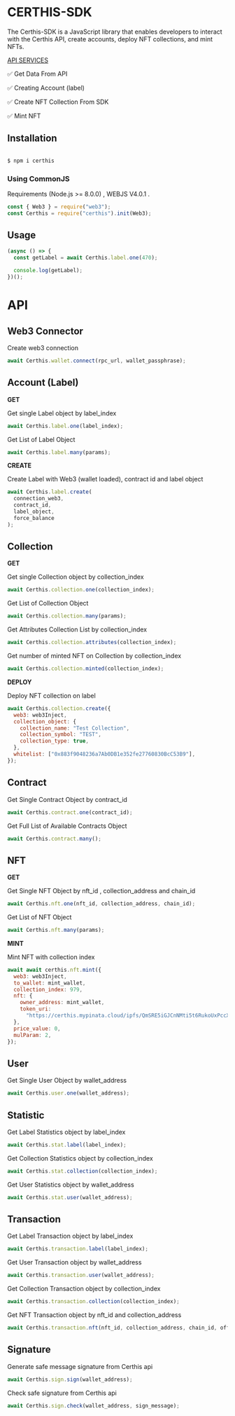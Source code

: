 # CERTHIS-SDK

The Certhis-SDK is a JavaScript library that enables developers to interact with the Certhis API, create accounts, deploy NFT collections, and mint NFTs.

<a  href="https://app.swaggerhub.com/apis-docs/Certhis.IO/certhis/1.0.0">API SERVICES</a>

✅ Get Data From API<br  />

✅ Creating Account (label)<br  />

✅ Create NFT Collection From SDK <br  />

✅ Mint NFT<br  />

## Installation

```sh

$ npm i certhis

```

### Using CommonJS

Requirements (Node.js >= 8.0.0) , WEBJS V4.0.1 .

```js
const { Web3 } = require("web3");
const Certhis = require("certhis").init(Web3);
```

## Usage

```js
(async () => {
  const getLabel = await Certhis.label.one(470);

  console.log(getLabel);
})();
```

# API

## Web3 Connector

Create web3 connection

```js
await Certhis.wallet.connect(rpc_url, wallet_passphrase);
```

## Account (Label)

**GET**

Get single Label object by label_index

```js
await Certhis.label.one(label_index);
```

Get List of Label Object

```js
await Certhis.label.many(params);
```

**CREATE**

Create Label with Web3 (wallet loaded), contract id and label object

```js
await Certhis.label.create(
  connection_web3,
  contract_id,
  label_object,
  force_balance
);
```

## Collection

**GET**

Get single Collection object by collection_index

```js
await Certhis.collection.one(collection_index);
```

Get List of Collection Object

```js
await Certhis.collection.many(params);
```

Get Attributes Collection List by collection_index

```js
await Certhis.collection.attributes(collection_index);
```

Get number of minted NFT on Collection by collection_index

```js
await Certhis.collection.minted(collection_index);
```

**DEPLOY**

Deploy NFT collection on label

```js
await Certhis.collection.create({
  web3: web3Inject,
  collection_object: {
    collection_name: "Test Collection",
    collection_symbol: "TEST",
    collection_type: true,
  },
  whitelist: ["0x883f9048236a7Ab0DB1e352fe27760830BcC53B9"],
});
```

## Contract

Get Single Contract Object by contract_id

```js
await Certhis.contract.one(contract_id);
```

Get Full List of Available Contracts Object

```js
await Certhis.contract.many();
```

## NFT

**GET**

Get Single NFT Object by nft_id , collection_address and chain_id

```js
await Certhis.nft.one(nft_id, collection_address, chain_id);
```

Get List of NFT Object

```js
await Certhis.nft.many(params);
```

**MINT**

Mint NFT with collection index

```js
await await certhis.nft.mint({
  web3: web3Inject,
  to_wallet: mint_wallet,
  collection_index: 979,
  nft: {
    owner_address: mint_wallet,
    token_uri:
      "https://certhis.mypinata.cloud/ipfs/QmSRE5iGJCnNMti5t6RukoUxPccX3ouDRwKx7Sy5jupcNR/28.json",
  },
  price_value: 0,
  mulParam: 2,
});
```

## User

Get Single User Object by wallet_address

```js
await Certhis.user.one(wallet_address);
```

## Statistic

Get Label Statistics object by label_index

```js
await Certhis.stat.label(label_index);
```

Get Collection Statistics object by collection_index

```js
await Certhis.stat.collection(collection_index);
```

Get User Statistics object by wallet_address

```js
await Certhis.stat.user(wallet_address);
```

## Transaction

Get Label Transaction object by label_index

```js
await Certhis.transaction.label(label_index);
```

Get User Transaction object by wallet_address

```js
await Certhis.transaction.user(wallet_address);
```

Get Collection Transaction object by collection_index

```js
await Certhis.transaction.collection(collection_index);
```

Get NFT Transaction object by nft_id and collection_address

```js
await Certhis.transaction.nft(nft_id, collection_address, chain_id, offset_id);
```

## Signature

Generate safe message signature from Certhis api

```js
await Certhis.sign.sign(wallet_address);
```

Check safe signature from Certhis api

```js
await Certhis.sign.check(wallet_address, sign_message);
```
